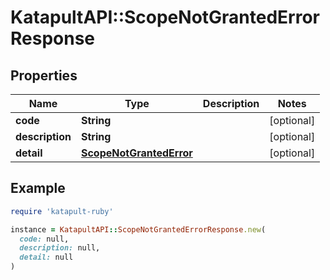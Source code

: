 # KatapultAPI::ScopeNotGrantedErrorResponse

## Properties

| Name | Type | Description | Notes |
| ---- | ---- | ----------- | ----- |
| **code** | **String** |  | [optional] |
| **description** | **String** |  | [optional] |
| **detail** | [**ScopeNotGrantedError**](ScopeNotGrantedError.md) |  | [optional] |

## Example

```ruby
require 'katapult-ruby'

instance = KatapultAPI::ScopeNotGrantedErrorResponse.new(
  code: null,
  description: null,
  detail: null
)
```


